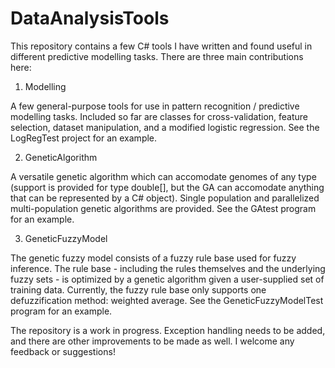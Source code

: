 DataAnalysisTools
=================

This repository contains a few C# tools I have written and found useful in different predictive modelling tasks. There are three main contributions here:

1) Modelling

A few general-purpose tools for use in pattern recognition / predictive modelling tasks. Included so far are classes for cross-validation, feature selection, dataset manipulation, and a modified logistic regression. See the LogRegTest project for an example.

2) GeneticAlgorithm

A versatile genetic algorithm which can accomodate genomes of any type (support is provided for type double[], but the GA can accomodate anything that can be represented by a C# object). Single population and parallelized multi-population genetic algorithms are provided. See the GAtest program for an example.

3) GeneticFuzzyModel

The genetic fuzzy model consists of a fuzzy rule base used for fuzzy inference. The rule base - including the rules themselves and the underlying fuzzy sets - is optimized by a genetic algorithm given a user-supplied set of training data. Currently, the fuzzy rule base only supports one defuzzification method: weighted average. See the GeneticFuzzyModelTest program for an example.


The repository is a work in progress. Exception handling needs to be added, and there are other improvements to be made as well. I welcome any feedback or suggestions!
